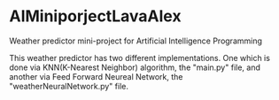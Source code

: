 # AIMiniporjectLavaAlex
Weather predictor mini-project for Artificial Intelligence Programming

This weather predictor has two different implementations. One which is done via KNN(K-Nearest Neighbor) algorithm, the "main.py" file, and another via Feed Forward Neureal Network, the "weatherNeuralNetwork.py" file.
